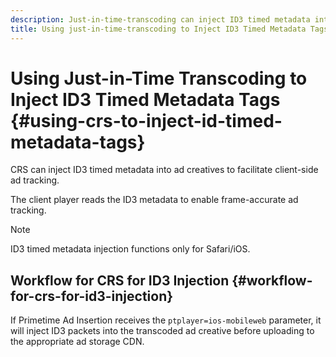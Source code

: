 ```yaml
---
description: Just-in-time-transcoding can inject ID3 timed metadata into ad creatives to facilitate client-side ad tracking.
title: Using just-in-time-transcoding to Inject ID3 Timed Metadata Tags
---
```


# Using Just-in-Time Transcoding to Inject ID3 Timed Metadata Tags {#using-crs-to-inject-id-timed-metadata-tags}

CRS can inject ID3 timed metadata into ad creatives to facilitate client-side ad tracking.

The client player reads the ID3 metadata to enable frame-accurate ad tracking.

>[!NOTE]
>
>ID3 timed metadata injection functions only for Safari/iOS.

## Workflow for CRS for ID3 Injection {#workflow-for-crs-for-id3-injection}

If Primetime Ad Insertion receives the `ptplayer=ios-mobileweb` parameter, it will inject ID3 packets into the transcoded ad creative before uploading to the appropriate ad storage CDN.
